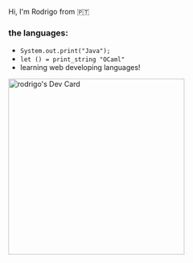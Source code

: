 Hi, I'm Rodrigo
from 🇵🇹
### the languages:
- `System.out.print("Java");`
- `let () = print_string "OCaml"`
- learning web developing languages!

<a href="https://app.daily.dev/tintadaraiz"><img src="https://api.daily.dev/devcards/e2f3338c8d524af0963791232e28dbea.png?r=ykz" width="350" alt="rodrigo's Dev Card"/></a>

